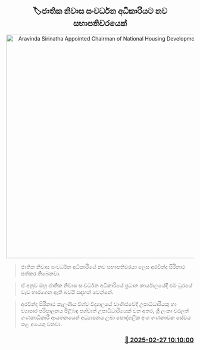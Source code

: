 <p align='center'><b><h2 align='center' title='Aravinda Sirinatha Appointed Chairman of National Housing Development Authority'>🏷ජාතික නිවාස සංවර්ධන අධිකාරියට නව සභාපතිවරයෙක්</h2></b></p>
<p align='center'><img src='https://helakuru.sgp1.cdn.digitaloceanspaces.com/esana/images/lib/aravinda-sirinatha.jpg' width='600' alt='Aravinda Sirinatha Appointed Chairman of National Housing Development Authority'></p>

> ජාතික නිවාස සංවර්ධන අධිකාරියේ නව සභාපතිවරයා ලෙස අරවින්ද සිරිනාථ පත්කර තිබෙනවා.

> ඒ අනුව ඔහු ජාතික නිවාස සංවර්ධන අධිකාරියේ ප්‍රධාන කාර්යාලයේදී එම ධුරයේ වැඩ භාරගෙන ඇති බවයි සඳහන් වෙන්නේ.

> අරවින්ද සිරිනාථ කැලණිය විශ්ව විද්‍යාලයේ වාණිජවේදී උපාධිධාරියකු හා ව්‍යාපාර පරිපාලනය පිළිබඳ පශ්චාත් උපාධිධාරියෙක් වන අතර, ශ්‍රී ලංකා වරලත් ගණකාධිකාරී ආයතනයෙන් අධ්‍යාපනය ලබා පෞද්ගලික අංශ ගණනාවක සේවය කළ අයෙකු වනවා.



<h3 align='right'><a href='https://www.helakuru.lk/esana/p/107860/'>📅 2025-02-27 10:10:00</a></h3>
